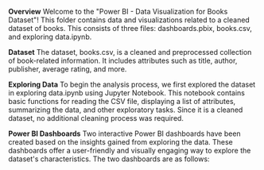 **Overview**
Welcome to the "Power BI - Data Visualization for Books Dataset"! This folder contains data and visualizations related to a cleaned dataset of books. This consists of three files: dashboards.pbix, books.csv, and exploring data.ipynb.

**Dataset**
The dataset, books.csv, is a cleaned and preprocessed collection of book-related information. It includes attributes such as title, author, publisher, average rating, and more.

**Exploring Data**
To begin the analysis process, we first explored the dataset in exploring data.ipynb using Jupyter Notebook. This notebook contains basic functions for reading the CSV file, displaying a list of attributes, summarizing the data, and other exploratory tasks. Since it is a cleaned dataset, no additional cleaning process was required.

**Power BI Dashboards**
Two interactive Power BI dashboards have been created based on the insights gained from exploring the data. These dashboards offer a user-friendly and visually engaging way to explore the dataset's characteristics. The two dashboards are as follows:

